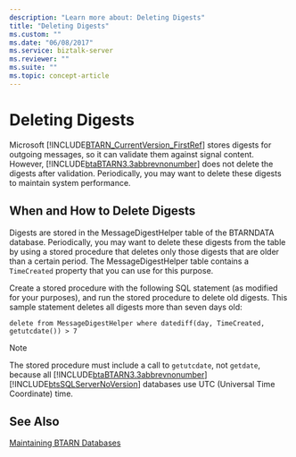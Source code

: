 ```yaml
---
description: "Learn more about: Deleting Digests"
title: "Deleting Digests"
ms.custom: ""
ms.date: "06/08/2017"
ms.service: biztalk-server
ms.reviewer: ""
ms.suite: ""
ms.topic: concept-article
---
```

# Deleting Digests
Microsoft [!INCLUDE[BTARN_CurrentVersion_FirstRef](../../includes/btarn-currentversion-firstref-md.md)] stores digests for outgoing messages, so it can validate them against signal content. However, [!INCLUDE[btaBTARN3.3abbrevnonumber](../../includes/btabtarn3-3abbrevnonumber-md.md)] does not delete the digests after validation. Periodically, you may want to delete these digests to maintain system performance.  
  
## When and How to Delete Digests  
 Digests are stored in the MessageDigestHelper table of the BTARNDATA database. Periodically, you may want to delete these digests from the table by using a stored procedure that deletes only those digests that are older than a certain period. The MessageDigestHelper table contains a `TimeCreated` property that you can use for this purpose.  
  
 Create a stored procedure with the following SQL statement (as modified for your purposes), and run the stored procedure to delete old digests. This sample statement deletes all digests more than seven days old:  
  
```  
delete from MessageDigestHelper where datediff(day, TimeCreated, getutcdate()) > 7  
```  
  
> [!NOTE]
>  The stored procedure must include a call to `getutcdate`, not `getdate`, because all [!INCLUDE[btaBTARN3.3abbrevnonumber](../../includes/btabtarn3-3abbrevnonumber-md.md)][!INCLUDE[btsSQLServerNoVersion](../../includes/btssqlservernoversion-md.md)] databases use UTC (Universal Time Coordinate) time.  
  
## See Also  
 [Maintaining BTARN Databases](../../adapters-and-accelerators/accelerator-rosettanet/maintaining-btarn-databases.md)
